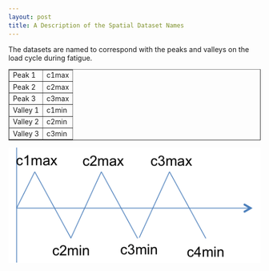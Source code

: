 ```yaml
---
layout: post
title: A Description of the Spatial Dataset Names
---
```


The datasets are named to correspond with the peaks and valleys on the load cycle during fatigue.


<table border="1">
<tr><td>Peak 1</td><td>c1max</td></tr>
<tr><td>Peak 2</td><td>c2max</td></tr>
<tr><td>Peak 3</td><td>c3max</td></tr>
<tr><td>Valley 1</td><td>c1min</td></tr>
<tr><td>Valley 2</td><td>c2min</td></tr>
<tr><td>Valley 3</td><td>c3min</td></tr>
</table>


![Dataset illustration](https://raw.githubusercontent.com/mwpriddy/Titanium-FIPs/gh-pages/assets/cycle_figure.png)

